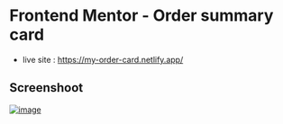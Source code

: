 # Frontend Mentor - Order summary card
- live site : https://my-order-card.netlify.app/
## Screenshoot
[![image](https://www.linkpicture.com/q/screenshot_16.png)](https://www.linkpicture.com/view.php?img=LPic6183b3afc984763518931)